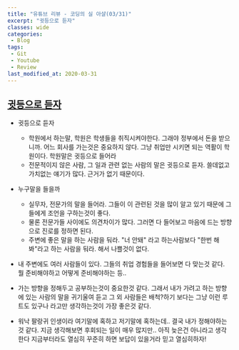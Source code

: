 ```yaml
---
title: "유튜브 리뷰 - 코딩의 실 아샬(03/31)"
excerpt: "귓등으로 듣자"
classes: wide
categories:
 - Blog
tags:
 - Git
 - Youtube
 - Review
last_modified_at: 2020-03-31
---
```




## [귓등으로 듣자](https://youtu.be/4CmoFbFT3WI)

* 귓등으로 듣자 
  * 학원에서 하는말, 학원은 학생들을 취직시켜야한다. 그래야 정부에서 돈을 받으니까. 어느 회사를 가는것은 중요하지 않다. 그냥 취업만 시키면 되는 역활이 학원이다. 학원말은 귓등으로 들어라
  * 전문적이지 않은 사람, 그 일과 관련 없는 사람의 말은 귓등으로 듣자. 쓸데없고 가치없는 얘기가 많다. 근거가 없기 때문이다.
* 누구말을 들을까
  * 실무자, 전문가의 말을 들어라. 그들이 이 관련된 것을 많이 알고 있기 때문에 그들에게 조언을 구하는것이 좋다.
  * 물론 전문가들 사이에도 의견차이가 많다. 그러면 다 들어보고 마음에 드는 방향으로 진로를 정하면 된다.
  * 주변에 좋은 말을 하는 사람을 둬라. "너 안돼" 라고 하는사람보다 "한번 해봐"라고 하는 사람을 둬라. 해서 나쁠것이 없다.





* 내 주변에도 여러 사람들이 있다. 그들의 취업 경험들을 들어보면 다 맞는것 같다. 뭘 준비해야하고 어떻게 준비해야하는 등..
* 가는 방향을 정해두고 공부하는것이 중요한것 같다. 그래서 내가 가려고 하는 방향에 있는 사람의 말을 귀기울여 듣고 그 외 사람들은 배척?하기 보다는 그냥 이런 루트도 있구나 라고만 생각하는것이 가장 좋은것 같다.
* 워낙 팔랑귀 인생이라 여기말에 혹하고 저기말에 혹하는데.. 결국 내가 정해야하는것 같다. 지금 생각해보면 후회되는 일이 매우 많지만.. 아직 늦은건 아니라고 생각한다 지금부터라도 열심히 꾸준히 하면 보답이 있을거라 믿고 열심히하자!